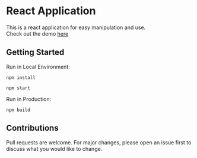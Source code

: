 # React Application

This is a react application for easy manipulation and use. <br />
Check out the demo [here](https://react-landing-page-two.now.sh/)

## Getting Started


Run in Local Environment:

```
npm install

npm start
```

Run in Production:

```
npm build
```

## Contributions

Pull requests are welcome. For major changes, please open an issue first to discuss what you would like to change.

